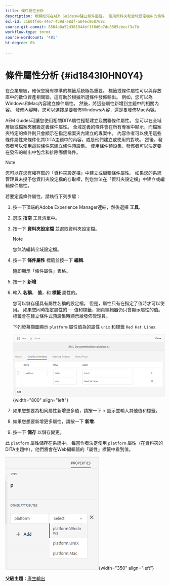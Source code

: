 ```yaml
---
title: 條件屬性分析
description: 瞭解如何在AEM Guides中建立條件屬性。 使用資料夾和全域設定檔中的條件式屬性來條件化您的內容。
exl-id: 31b0ffe6-44e7-459d-a8df-a64ec868768c
source-git-commit: 8504a0a52d381044bf1f0d6e7de3585ebecf3a7b
workflow-type: tm+mt
source-wordcount: '481'
ht-degree: 0%

---
```


# 條件屬性分析 {#id1843I0HN0Y4}

在企業層級，確保您擁有標準的標籤系統極為重要。 標籤或條件屬性可以與存放庫中的數位資產相關聯，這有助於根據所選條件發佈輸出。 例如，您可以為Windows和Mac內容建立條件屬性。 然後，將這些屬性新增到主題中的相關內容。 發佈內容時，您可以選擇是要發佈Windows內容，還是隻發佈Mac內容。

AEM Guides可讓您使用相關DITA屬性輕鬆建立及關聯條件屬性。 您可以在全域層級或檔案夾層級定義條件屬性。 全域定義的條件會在所有專案中顯示，而檔案夾特定的條件則只會顯示在指定檔案夾內建立的專案中。 內容作者可以使用這些條件屬性來條件化其DITA主題中的內容，或是他們建立或使用的對映。 然後，發佈者可以使用這些條件來建立條件預設集。 使用條件預設集，發佈者可以決定要在發佈的輸出中包含和排除哪個條件。

>[!NOTE]
>
> 您可以在您有權存取的「資料夾設定檔」中建立或編輯條件屬性。 如果您的系統管理員未授予您資料夾設定檔的存取權，則您無法在「資料夾設定檔」中建立或編輯條件屬性。

若要定義條件屬性，請執行下列步驟：

1. 按一下頂端的Adobe Experience Manager連結，然後選擇 **工具**.

1. 選取 **指南** 工具清單中。

1. 按一下 **資料夾設定檔** 並選取資料夾設定檔。

   >[!NOTE]
   >
   > 您無法編輯全域設定檔。

1. 按一下 **條件屬性** 標籤並按一下 **編輯**.

   隨即顯示「條件屬性」表格。

1. 按一下 **新增**.

1. 輸入 **名稱**， **值**，和 **標籤** 屬性的。

   您可以儲存僅具有屬性名稱的設定檔。 但是，屬性只有在指定了值時才可以使用。 如果您同時指定屬性的 — 值和標籤，網頁編輯器仍只會顯示屬性的值。 標籤會在建立條件式預設集時顯示給發佈管理員。

   下列熒幕擷圖顯示 `platform` 屬性值為的屬性 `unix` 和標籤 `Red Hat Linux`.

   ![](images/add-profile.png){width="800" align="left"}

1. 如果您想要為相同屬性新增更多值，請按一下 **+** 圖示並輸入其他值和標籤。

1. 如果您想要新增更多屬性，請按一下 **新增**.

1. 按一下 **儲存** 以儲存變更。


此 `platform` 屬性儲存在系統中。 每當作者決定使用 `platform` 屬性（在資料夾的DITA主題中），他們將會在Web編輯器的「屬性」標籤中看到值。

![](images/properties-tab.png){width="350" align="left"}

**父級主題：**[&#x200B;產生輸出](generate-output.md)

